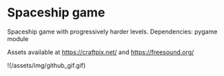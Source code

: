 # Spaceship game

Spaceship game with progressively harder levels.
Dependencies: pygame module

Assets available at https://craftpix.net/ and https://freesound.org/

!(/assets/img/github_gif.gif)


